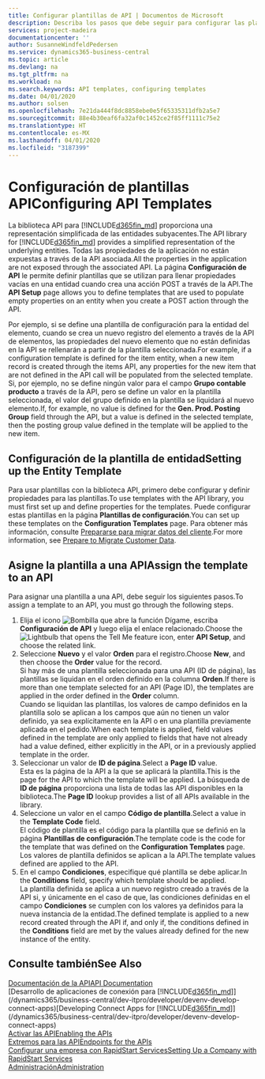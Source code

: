```yaml
---
title: Configurar plantillas de API | Documentos de Microsoft
description: Describa los pasos que debe seguir para configurar las plantillas API para Dynamics 365 Business Central.
services: project-madeira
documentationcenter: ''
author: SusanneWindfeldPedersen
ms.service: dynamics365-business-central
ms.topic: article
ms.devlang: na
ms.tgt_pltfrm: na
ms.workload: na
ms.search.keywords: API templates, configuring templates
ms.date: 04/01/2020
ms.author: solsen
ms.openlocfilehash: 7e21da444f8dc8858ebe0e5f65335311dfb2a5e7
ms.sourcegitcommit: 88e4b30eaf6fa32af0c1452ce2f85ff1111c75e2
ms.translationtype: HT
ms.contentlocale: es-MX
ms.lasthandoff: 04/01/2020
ms.locfileid: "3187399"
---
```

# <a name="configuring-api-templates"></a><span data-ttu-id="6668a-103">Configuración de plantillas API</span><span class="sxs-lookup"><span data-stu-id="6668a-103">Configuring API Templates</span></span>
<span data-ttu-id="6668a-104">La biblioteca API para [!INCLUDE[d365fin_md](includes/d365fin_md.md)] proporciona una representación simplificada de las entidades subyacentes.</span><span class="sxs-lookup"><span data-stu-id="6668a-104">The API library for [!INCLUDE[d365fin_md](includes/d365fin_md.md)] provides a simplified representation of the underlying entities.</span></span> <span data-ttu-id="6668a-105">Todas las propiedades de la aplicación no están expuestas a través de la API asociada.</span><span class="sxs-lookup"><span data-stu-id="6668a-105">All the properties in the application are not exposed through the associated API.</span></span> <span data-ttu-id="6668a-106">La página **Configuración de API** le permite definir plantillas que se utilizan para llenar propiedades vacías en una entidad cuando crea una acción POST a través de la API.</span><span class="sxs-lookup"><span data-stu-id="6668a-106">The **API Setup** page allows you to define templates that are used to populate empty properties on an entity when you create a POST action through the API.</span></span> 

<span data-ttu-id="6668a-107">Por ejemplo, si se define una plantilla de configuración para la entidad del elemento, cuando se crea un nuevo registro del elemento a través de la API de elementos, las propiedades del nuevo elemento que no están definidas en la API se rellenarán a partir de la plantilla seleccionada.</span><span class="sxs-lookup"><span data-stu-id="6668a-107">For example, if a configuration template is defined for the item entity, when a new item record is created through the items API, any properties for the new item that are not defined in the API call will be populated from the selected template.</span></span> <span data-ttu-id="6668a-108">Si, por ejemplo, no se define ningún valor para el campo **Grupo contable producto** a través de la API, pero se define un valor en la plantilla seleccionada, el valor del grupo definido en la plantilla se liquidará al nuevo elemento.</span><span class="sxs-lookup"><span data-stu-id="6668a-108">If, for example, no value is defined for the **Gen. Prod. Posting Group** field through the API, but a value is defined in the selected template, then the posting group value defined in the template will be applied to the new item.</span></span> 

## <a name="setting-up-the-entity-template"></a><span data-ttu-id="6668a-109">Configuración de la plantilla de entidad</span><span class="sxs-lookup"><span data-stu-id="6668a-109">Setting up the Entity Template</span></span>
<span data-ttu-id="6668a-110">Para usar plantillas con la biblioteca API, primero debe configurar y definir propiedades para las plantillas.</span><span class="sxs-lookup"><span data-stu-id="6668a-110">To use templates with the API library, you must first set up and define properties for the templates.</span></span> <span data-ttu-id="6668a-111">Puede configurar estas plantillas en la página **Plantillas de configuración**.</span><span class="sxs-lookup"><span data-stu-id="6668a-111">You can set up these templates on the **Configuration Templates** page.</span></span> <span data-ttu-id="6668a-112">Para obtener más información, consulte [Prepararse para migrar datos del cliente](admin-use-templates-to-prepare-customer-data-for-migration.md).</span><span class="sxs-lookup"><span data-stu-id="6668a-112">For more information, see [Prepare to Migrate Customer Data](admin-use-templates-to-prepare-customer-data-for-migration.md).</span></span> 

## <a name="assign-the-template-to-an-api"></a><span data-ttu-id="6668a-113">Asigne la plantilla a una API</span><span class="sxs-lookup"><span data-stu-id="6668a-113">Assign the template to an API</span></span>

<span data-ttu-id="6668a-114">Para asignar una plantilla a una API, debe seguir los siguientes pasos.</span><span class="sxs-lookup"><span data-stu-id="6668a-114">To assign a template to an API, you must go through the following steps.</span></span>

1. <span data-ttu-id="6668a-115">Elija el icono ![Bombilla que abre la función Dígame](media/ui-search/search_small.png "Dígame qué desea hacer"), escriba **Configuración de API** y luego elija el enlace relacionado.</span><span class="sxs-lookup"><span data-stu-id="6668a-115">Choose the ![Lightbulb that opens the Tell Me feature](media/ui-search/search_small.png "Tell me what you want to do") icon, enter **API Setup**, and choose the related link.</span></span>
2. <span data-ttu-id="6668a-116">Seleccione **Nuevo** y el valor **Orden** para el registro.</span><span class="sxs-lookup"><span data-stu-id="6668a-116">Choose **New**, and then choose the **Order** value for the record.</span></span>  
<span data-ttu-id="6668a-117">Si hay más de una plantilla seleccionada para una API (ID de página), las plantillas se liquidan en el orden definido en la columna **Orden**.</span><span class="sxs-lookup"><span data-stu-id="6668a-117">If there is more than one template selected for an API (Page ID), the templates are applied in the order defined in the **Order** column.</span></span>   
<span data-ttu-id="6668a-118">Cuando se liquidan las plantillas, los valores de campo definidos en la plantilla solo se aplican a los campos que aún no tienen un valor definido, ya sea explícitamente en la API o en una plantilla previamente aplicada en el pedido.</span><span class="sxs-lookup"><span data-stu-id="6668a-118">When each template is applied, field values defined in the template are only applied to fields that have not already had a value defined, either explicitly in the API, or in a previously applied template in the order.</span></span> 
3. <span data-ttu-id="6668a-119">Seleccionar un valor de **ID de página**.</span><span class="sxs-lookup"><span data-stu-id="6668a-119">Select a **Page ID** value.</span></span>  
<span data-ttu-id="6668a-120">Esta es la página de la API a la que se aplicará la plantilla.</span><span class="sxs-lookup"><span data-stu-id="6668a-120">This is the page for the API to which the template will be applied.</span></span> <span data-ttu-id="6668a-121">La búsqueda de **ID de página** proporciona una lista de todas las API disponibles en la biblioteca.</span><span class="sxs-lookup"><span data-stu-id="6668a-121">The **Page ID** lookup provides a list of all APIs available in the library.</span></span>
4. <span data-ttu-id="6668a-122">Seleccione un valor en el campo **Código de plantilla**.</span><span class="sxs-lookup"><span data-stu-id="6668a-122">Select a value in the **Template Code** field.</span></span>  
<span data-ttu-id="6668a-123">El código de plantilla es el código para la plantilla que se definió en la página **Plantillas de configuración**.</span><span class="sxs-lookup"><span data-stu-id="6668a-123">The template code is the code for the template that was defined on the **Configuration Templates** page.</span></span> <span data-ttu-id="6668a-124">Los valores de plantilla definidos se aplican a la API.</span><span class="sxs-lookup"><span data-stu-id="6668a-124">The template values defined are applied to the API.</span></span> 
5. <span data-ttu-id="6668a-125">En el campo **Condiciones**, especifique qué plantilla se debe aplicar.</span><span class="sxs-lookup"><span data-stu-id="6668a-125">In the **Conditions** field, specify which template should be applied.</span></span>  
<span data-ttu-id="6668a-126">La plantilla definida se aplica a un nuevo registro creado a través de la API si, y únicamente en el caso de que, las condiciones definidas en el campo **Condiciones** se cumplen con los valores ya definidos para la nueva instancia de la entidad.</span><span class="sxs-lookup"><span data-stu-id="6668a-126">The defined template is applied to a new record created through the API if, and only if, the conditions defined in the **Conditions** field are met by the values already defined for the new instance of the entity.</span></span>

## <a name="see-also"></a><span data-ttu-id="6668a-127">Consulte también</span><span class="sxs-lookup"><span data-stu-id="6668a-127">See Also</span></span>
[<span data-ttu-id="6668a-128">Documentación de la API</span><span class="sxs-lookup"><span data-stu-id="6668a-128">API Documentation</span></span>](/dynamics-nav/fin-graph)  
<span data-ttu-id="6668a-129">[Desarrollo de aplicaciones de conexión para [!INCLUDE[d365fin_md](includes/d365fin_md.md)]](/dynamics365/business-central/dev-itpro/developer/devenv-develop-connect-apps)</span><span class="sxs-lookup"><span data-stu-id="6668a-129">[Developing Connect Apps for [!INCLUDE[d365fin_md](includes/d365fin_md.md)]](/dynamics365/business-central/dev-itpro/developer/devenv-develop-connect-apps)</span></span>  
[<span data-ttu-id="6668a-130">Activar las API</span><span class="sxs-lookup"><span data-stu-id="6668a-130">Enabling the APIs</span></span>](/dynamics-nav/enabling-apis-for-dynamics-nav)  
[<span data-ttu-id="6668a-131">Extremos para las API</span><span class="sxs-lookup"><span data-stu-id="6668a-131">Endpoints for the APIs</span></span>](/dynamics-nav/endpoints-apis-for-dynamics)  
[<span data-ttu-id="6668a-132">Configurar una empresa con RapidStart Services</span><span class="sxs-lookup"><span data-stu-id="6668a-132">Setting Up a Company with RapidStart Services</span></span>](admin-set-up-a-company-with-rapidstart.md)  
[<span data-ttu-id="6668a-133">Administración</span><span class="sxs-lookup"><span data-stu-id="6668a-133">Administration</span></span>](admin-setup-and-administration.md)